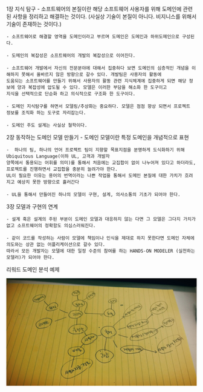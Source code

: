 1장 지식 탐구 
    - 소프트웨어의 본질이란 해당 소프트웨어 사용자를 위해 도메인에 관련된 사항을 정리하고 해결하는 것이다. (사실상 기술이 본질이 아니다. 비지니스를 위해서 기술이 
    존재하는 것이다.)

    - 소프트웨어로 해결할 영역을 도메인이라고 부르며 도메인은 도메인과 하위도메인으로 구성된다. 

    - 도메인의 복잡성은 소프트웨어의 개발의 복잡성으로 이어진다.

    - 소프트웨어 개발에서 자신의 전문분야에 대해서 집중하다 보면 도메인의 심층적인 개념을 이해하지 못해서 올바르지 않은 방향으로 갈수 있다. 개발팀은 사용자의 활동에 
    도움되는 소프트웨어를 만들기 위해서 사용자의 활동 관련 지식체계에 집중하게 되면 해당 정보에 양과 복잡성에 압도될 수 있다. 모델은 이러한 부담을 해소화 한 도구이고 
    지식을 선택적으로 단순화 하고 의식적으로 구조화 한 도구이다. 

    - 도메인 지식탐구를 하면서 모델링/추상화는 중요하다. 모델은 점점 향상 되면서 프로젝트 정보를 조직화 하는 도구로 자리잡는다. 

    - 도메인 주도 설계는 사실상 철학이다. 


2장 동작하는 도메인 모델 만들기 
    - 도메인 모델이란 특정 도메인을 개념적으로 표현 
  
    -  하나의 팀, 하나의 언어 프로젝트 팀이 지향할 목표지점을 분명하게 도식화하기 위해 Ubiquitous Language(이하 UL, 고객과 개발자 
    양쪽에서 통용되는 어휘를 의미)를 통해서 처음에는 교집합이 없이 나누어져 있다고 하더라도, 프로젝트를 진행하면서 교집합을 충분히 늘려가야 한다. 
    UL이 필요한 이유는 용어의 번역이라는 나쁜 작업을 통해서 도메인 본질에 대한 가치가 흐려지고 예상치 못한 방향으로 흘러간다

    - UL을 통해서 만들어진 하나의 모델이 구현, 설계, 의사소통의 기초가 되어야 한다.


 3장 모델과 구현의 연계 

    - 설계 혹은 설계의 주된 부분이 도메인 모델과 대응하지 않는 다면 그 모델은 그다지 가치가 없고 소프트웨어의 정확함도 의심스러워진다. 

    - 같이 코드를 작성하는 사람이 모델에 책임이나 인식을 제대로 하지 못한다면 도메인 자체에 의도와는 상관 없는 어플리케이션으로 갈수 있다. 
    따라서 모든 개발자는 모델에 대한 일정 수준의 참여를 하는 HANDS-ON MODELER (실천하는 모델러)가 되어야 한다. 
    
    
 리워드 도메인 분석 예제
 
![screenshot_20171221-151714](https://github.com/fbwotjq/DDD_STUDY/blob/master/reward_domain.jpeg)
